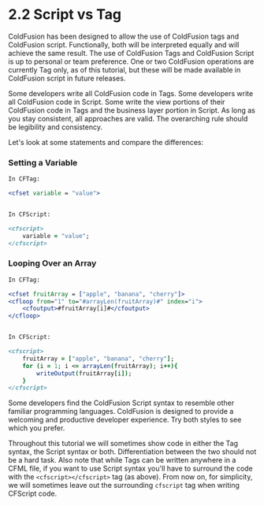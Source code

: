 # 2.2 Script vs Tag

ColdFusion has been designed to allow the use of ColdFusion tags and ColdFusion script. Functionally, both will be interpreted equally and will achieve the same result. The use of ColdFusion Tags and ColdFusion Script is up to personal or team preference. One or two ColdFusion operations are currently Tag only, as of this tutorial, but these will be made available in ColdFusion script in future releases.

Some developers write all ColdFusion code in Tags. Some developers write all ColdFusion code in Script. Some write the view portions of their ColdFusion code in Tags and the business layer portion in Script. As long as you stay consistent, all approaches are valid. The overarching rule should be legibility and consistency.

Let's look at some statements and compare the differences:

### Setting a Variable

```cfml
In CFTag:

<cfset variable = "value">


In CFScript:

<cfscript>
    variable = "value";
</cfscript>
```

### Looping Over an Array

```cfml
In CFTag:

<cfset fruitArray = ["apple", "banana", "cherry"]>
<cfloop from="1" to="#arrayLen(fruitArray)#" index="i">
    <cfoutput>#fruitArray[i]#</cfoutput>
</cfloop>


In CFScript:

<cfscript>
    fruitArray = ["apple", "banana", "cherry"];
    for (i = 1; i <= arrayLen(fruitArray); i++){
        writeOutput(fruitArray[i]);
    }
</cfscript>
```

Some developers find the ColdFusion Script syntax to resemble other familiar programming languages. ColdFusion is designed to provide a welcoming and productive developer experience. Try both styles to see which you prefer.

Throughout this tutorial we will sometimes show code in either the Tag syntax, the Script syntax or both. Differentiation between the two should not be a hard task. Also note that while Tags can be written anywhere in a CFML file, if you want to use Script syntax you'll have to surround the code with the ``<cfscript></cfscript>`` tag (as above). From now on, for simplicity, we will sometimes leave out the surrounding ``cfscript`` tag when writing CFScript code.